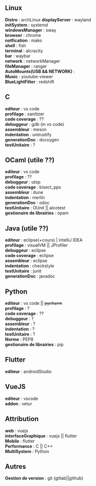 ## Linux
**Distro** : archLinux
**displayServer** : wayland  
**initSystem** : systemd  
**windowsManager** : sway  
**browser** : chrome  
**notfication** : mako  
**shell** : fish  
**terminal** : alcracity  
**bar** : waybar  
**network** : networkManager  
**fileManager** : ranger  
**AutoMounts(USB && NETWORK)** :  
**Music** : youtube-viewer  
**BlueLightFilter** : redshift

## C

**editeur** : vs code  
**profilage** : sanitizer  
**code coverage** : ??  
**debuggeur** : gdb (in vs code)  
**assembleur** :  meson    
**indentation** : untrustify  
**generationDoc** : docxygen  
**testUnitaire** : ?  


## OCaml (utile ??)

**editeur** : vs code  
**profilage** : ??    
**debuggeur** : utop  
**code coverage** : bisect_ppx  
**assembleur** : dune  
**indentation** : merlin  
**generationDoc** : odoc  
**testUnitaire** : OUnit || alcotest  
**gestionaire de librairies** : opam  

## Java (utile ??)

**editeur** : eclipse(+cours) | intelliJ IDEA  
**profilage** : visualVM || JProfiler  
**debuggeur** : eclipse  
**code coverage** : eclipse  
**assembleur** : eclipse  
**indentation** : checkstyle  
**testUnitaire** : junit  
**generationDoc** : javadoc  

## Python
**editeur** : vs code  || ~~pycharm~~  
**profilage** : ?  
**code coverage** : ??  
**debuggeur** : ?  
**assembleur** : ?  
**indentation** : ?  
**testUnitaire** : ?  
**Norme** : PEP8  
**gestionaire de librairies** : pip

## Flutter
**editeur** : androidStudio  

## VueJS
**editeur** : vscode  
**addon** : vetur  

## Attribution
**web** : vuejs  
**interfaceGraphique** : vuejs || flutter  
**Mobile** : flutter  
**Performance** : C  || C++  
**MultiSystem** : Python  

## Autres
**Gestion de version** : git (gitlab||github)



